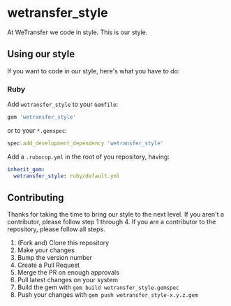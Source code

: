 # wetransfer_style

At WeTransfer we code in style. This is our style.

## Using our style

If you want to code in our style, here's what you have to do:

### Ruby

Add `wetransfer_style` to your `Gemfile`:

```ruby
gem 'wetransfer_style'
```

or to your `*.gemspec`:

```ruby
spec.add_development_dependency 'wetransfer_style'
```

Add a `.rubocop.yml` in the root of you repository, having:

```yaml
inherit_gem:
  wetransfer_style: ruby/default.yml
```

## Contributing

Thanks for taking the time to bring our style to the next level. If you aren't a
contributor, please follow step 1 through 4. If you are a contributor to the
repository, please follow all steps.

1. (Fork and) Clone this repository
2. Make your changes
3. Bump the version number
4. Create a Pull Request
5. Merge the PR on enough approvals
6. Pull latest changes on your system
7. Build the gem with `gem build wetransfer_style.gemspec`
8. Push your changes with `gem push wetransfer_style-x.y.z.gem`
